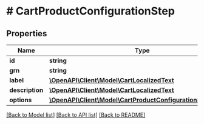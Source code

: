 # # CartProductConfigurationStep


## Properties 


Name | Type | Description | Notes
------------ | ------------- | ------------- | -------------
**id**| **string** |   | [optional]
**grn**| **string** |   | [optional]
**label**| [**\OpenAPI\Client\Model\CartLocalizedText**](CartLocalizedText.md) |   | [optional]
**description**| [**\OpenAPI\Client\Model\CartLocalizedText**](CartLocalizedText.md) |   | [optional]
**options**| [**\OpenAPI\Client\Model\CartProductConfigurationStepOption[]**](CartProductConfigurationStepOption.md) |   | [optional]


[[Back to Model list]](../../README.md#models) [[Back to API list]](../../README.md#endpoints) [[Back to README]](../../README.md)

